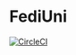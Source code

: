 # FediUni

[![CircleCI](https://circleci.com/gh/FediUni/FediUni/tree/main.svg?style=shield)](https://circleci.com/gh/FediUni/FediUni/tree/main)
